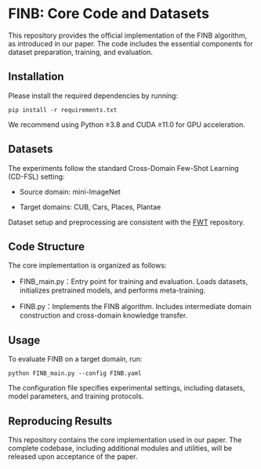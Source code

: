 # FINB: Core Code and Datasets

This repository provides the official implementation of the FINB algorithm, as introduced in our paper. The code includes the essential components for dataset preparation, training, and evaluation.

## Installation
Please install the required dependencies by running:

```
pip install -r requirements.txt
```
We recommend using Python ≥3.8 and CUDA ≥11.0 for GPU acceleration.

## Datasets
The experiments follow the standard Cross-Domain Few-Shot Learning (CD-FSL) setting:

* Source domain: mini-ImageNet

* Target domains: CUB, Cars, Places, Plantae

Dataset setup and preprocessing are consistent with the [FWT](https://github.com/hytseng0509/CrossDomainFewShot) repository.

## Code Structure

The core implementation is organized as follows:

* FINB_main.py：Entry point for training and evaluation. Loads datasets, initializes pretrained models, and performs meta-training.

* FINB.py：Implements the FINB algorithm. Includes intermediate domain construction and cross-domain knowledge transfer.

## Usage

To evaluate FINB on a target domain, run:

```
python FINB_main.py --config FINB.yaml
```

The configuration file specifies experimental settings, including datasets, model parameters, and training protocols.

## Reproducing Results

This repository contains the core implementation used in our paper.
The complete codebase, including additional modules and utilities, will be released upon acceptance of the paper.
